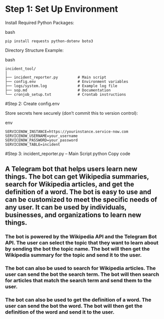 # Step 1: Set Up Environment

Install Required Python Packages:

bash
```
pip install requests python-dotenv boto3
```
Directory Structure Example:

bash
```
incident_tool/
│
├── incident_reporter.py         # Main script
├── config.env                   # Environment variables
├── logs/system.log              # Example log file
├── sop.md                       # Documentation
└── cronjob_setup.txt            # Crontab instructions
```
#Step 2: Create config.env

Store secrets here securely (don’t commit this to version control):

env
```
SERVICENOW_INSTANCE=https://yourinstance.service-now.com
SERVICENOW_USERNAME=your_username
SERVICENOW_PASSWORD=your_password
SERVICENOW_TABLE=incident
```
#Step 3: incident_reporter.py – Main Script
python
Copy code


## A Telegram bot that helps users learn new things. The bot can get Wikipedia summaries, search for Wikipedia articles, and get the definition of a word. The bot is easy to use and can be customized to meet the specific needs of any user. It can be used by individuals, businesses, and organizations to learn new things.

### The bot is powered by the Wikipedia API and the Telegram Bot API. The user can select the topic that they want to learn about by sending the bot the topic name. The bot will then get the Wikipedia summary for the topic and send it to the user.

### The bot can also be used to search for Wikipedia articles. The user can send the bot the search term. The bot will then search for articles that match the search term and send them to the user.

### The bot can also be used to get the definition of a word. The user can send the bot the word. The bot will then get the definition of the word and send it to the user.
